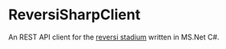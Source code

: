 ReversiSharpClient
==================

An REST API client for the [reversi stadium](https://github.com/firatkucuk/reversi-stadium) written in MS.Net C#.
